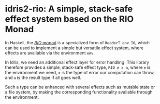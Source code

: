 # idris2-rio: A simple, stack-safe effect system based on the RIO Monad

In Haskell, the [*RIO* monad](https://hackage.haskell.org/package/rio-0.1.19.0/docs/RIO.html#g:2)
is a specialized form of `ReaderT env IO`, which can be used to implement
a simple but versatile effect system, where effects are available via the
environment `env`.

In Idris, we need an additional effect layer for error handling. This library
therefore provides a simple, stack-safe effect type, `RIO e x a`, where
`e` is the environment we need, `x` is the type of error our computation
can throw, and `a` is the result type if all goes well.

Such a type can be enhanced with several effects such as mutable state
or a file system, by making the corresponding functionality available
through the environment.
